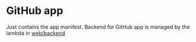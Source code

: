 # GitHub app

Just contains the app manifest. Backend for GitHub app is managed by the lambda in [web/backend](../web/backend)

